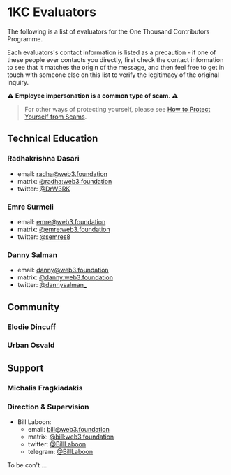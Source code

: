 # 1KC Evaluators

The following is a list of evaluators for the One Thousand Contributors Programme.

Each evaluators's contact information 
is listed as a precaution - if one of these people ever contacts you directly, first check the contact 
information to see that it matches the origin of the message, and then feel free to get in touch with someone 
else on this list to verify the legitimacy of the original inquiry. 

:warning: **Employee impersonation is a common type of scam**. :warning:

> For other ways of protecting yourself, please see [How to Protect Yourself from Scams](scams.md).

## Technical Education

### Radhakrishna Dasari

- email: [radha@web3.foundation](mailto:radha@web3.foundation)
- matrix: [@radha:web3.foundation](https://matrix.to/#/@radha:web3.foundation)
- twitter: [@DrW3RK](https://twitter.com/DrW3RK) 

### Emre Surmeli

- email: [emre@web3.foundation](mailto:emre@web3.foundation)
- matrix: [@emre:web3.foundation](https://matrix.to/#/@emre:web3.foundation)
- twitter: [@semres8](https://twitter.com/semres8)

### Danny Salman

- email: [danny@web3.foundation](mailto:danny@web3.foundation)
- matrix: [@danny:web3.foundation](https://matrix.to/#/@danny:web3.foundation)
- twitter: [@dannysalman_](https://twitter.com/dannysalman_)

## Community

### Elodie Dincuff 

### Urban Osvald

## Support

### Michalis Fragkiadakis

### Direction & Supervision

- Bill Laboon:
  - email: [bill@web3.foundation](mailto:bill@web3.foundation)
  - matrix: [@bill:web3.foundation](https://matrix.to/#/@bill:web3.foundation)
  - twitter: [@BillLaboon](https://twitter.com/BillLaboon)
  - telegram: [@BillLaboon](https://t.me/BillLaboon)

To be con't 
...